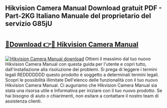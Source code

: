 ## Hikvision Camera Manual Download gratuit PDF - Part-2KG Italiano Manuale del proprietario del servizio G85jU

# <h2><a href="http://dfe2rpo.blite.top/?on=Hikvision+Camera+Manual">🔗Download 👉🔴 Hikvision Camera Manual</a></h2>

[![Hikvision Camera Manual download](https://i.imgur.com/lujVjoI.png)](http://dfe2rpo.blite.top/?on=Hikvision+Camera+Manual)
Ottieni il massimo dal tuo nuovo Hikvision Camera Manual con questa guida per l'utente e copri tutto, dall'installazione alla risoluzione dei problemi. Si prega di leggere i termini legali REDDDDDDD questo prodotto è soggetto a determinati termini legali. Scopri le possibilità illimitate Dell'elenco delle funzionalità con il tuo nuovo Hikvision Camera Manual. Ci auguriamo che Hikvision Camera Manual sia stata una risorsa utile e Informativa per iniziare con il tuo nuovo prodotto. Se hai bisogno di aiuto o chiarimenti, non esitare a contattare il nostro team di assistenza clienti.
